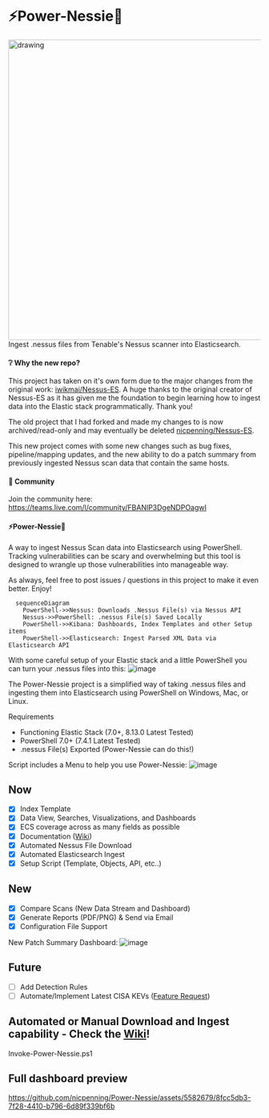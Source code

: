 # ⚡Power-Nessie🦕
<img src="https://github.com/nicpenning/Power-Nessie/assets/5582679/2173ff86-7f18-4f00-b4c7-650e8ffdc35a" alt="drawing" width="600" align="right"/>

Ingest .nessus files from Tenable's Nessus scanner  into Elasticsearch.

#### ❔ Why the new repo?
This project has taken on it's own form due to the major changes from the original work: [iwikmai/Nessus-ES](https://github.com/iwikmai/Nessus-ES). A huge thanks to the original creator of Nessus-ES as it has given me the foundation to begin learning how to ingest data into the Elastic stack programmatically. Thank you! 

The old project that I had forked and made my changes to is now archived/read-only and may eventually be deleted [nicpenning/Nessus-ES](https://github.com/nicpenning/Nessus-ES). 

This new project comes with some new changes such as bug fixes, pipeline/mapping updates, and the new ability to do a patch summary from previously ingested Nessus scan data that contain the same hosts.

#### 💝 Community
Join the community here: https://teams.live.com/l/community/FBANlP3DgeNDPOagwI

#### ⚡Power-Nessie🦕
A way to ingest Nessus Scan data into Elasticsearch using PowerShell. Tracking vulnerabilities can be scary and overwhelming but this tool is designed to wrangle up those vulnerabilities into manageable way.

As always, feel free to post issues / questions in this project to make it even better. Enjoy!

```mermaid
  sequenceDiagram
    PowerShell->>Nessus: Downloads .Nessus File(s) via Nessus API
    Nessus->>PowerShell: .nessus File(s) Saved Locally
    PowerShell->>Kibana: Dashboards, Index Templates and other Setup items
    PowerShell->>Elasticsearch: Ingest Parsed XML Data via Elasticsearch API
```

With some careful setup of your Elastic stack and a little PowerShell you can turn your .nessus files into this:
![image](https://github.com/nicpenning/Power-Nessie/assets/5582679/de61836f-8453-4f5c-88f4-2a6b2f7deeb1)


The Power-Nessie project is a simplified way of taking .nessus files and ingesting them into Elasticsearch using PowerShell on Windows, Mac, or Linux.

Requirements
* Functioning Elastic Stack (7.0+, 8.13.0 Latest Tested)
* PowerShell 7.0+ (7.4.1 Latest Tested)
* .nessus File(s) Exported (Power-Nessie can do this!)

Script includes a Menu to help you  use Power-Nessie:
![image](https://github.com/nicpenning/Power-Nessie/assets/5582679/157d0bfc-d4d8-45ba-9607-f97ceabfab19)

## Now
- [X] Index Template
- [X] Data View, Searches, Visualizations, and Dashboards
- [X] ECS coverage across as many fields as possible
- [X] Documentation ([Wiki](https://github.com/nicpenning/Power-Nessie/wiki/Overview))
- [X] Automated Nessus File Download
- [X] Automated Elasticsearch Ingest
- [X] Setup Script (Template, Objects, API, etc..)

## New
- [X] Compare Scans (New Data Stream and Dashboard)
- [X] Generate Reports (PDF/PNG) & Send via Email
- [X] Configuration File Support

New Patch Summary Dashboard:
![image](https://github.com/nicpenning/Power-Nessie/assets/5582679/eeda4133-7317-452e-b6f4-71f07b4d714c)

## Future
- [ ] Add Detection Rules
- [ ] Automate/Implement Latest CISA KEVs ([Feature Request](https://github.com/nicpenning/Power-Nessie/issues/1))

## Automated or Manual Download and Ingest capability - Check the [Wiki](https://github.com/nicpenning/Power-Nessie/wiki/Overview)!
Invoke-Power-Nessie.ps1

## Full dashboard preview
https://github.com/nicpenning/Power-Nessie/assets/5582679/8fcc5db3-7f28-4410-b796-6d89f339bf6b
